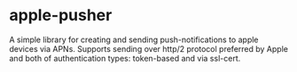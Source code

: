 # apple-pusher

A simple library for creating and sending push-notifications to apple devices via APNs.
Supports sending over http/2 protocol preferred by Apple and both of authentication types: token-based and via ssl-cert.    